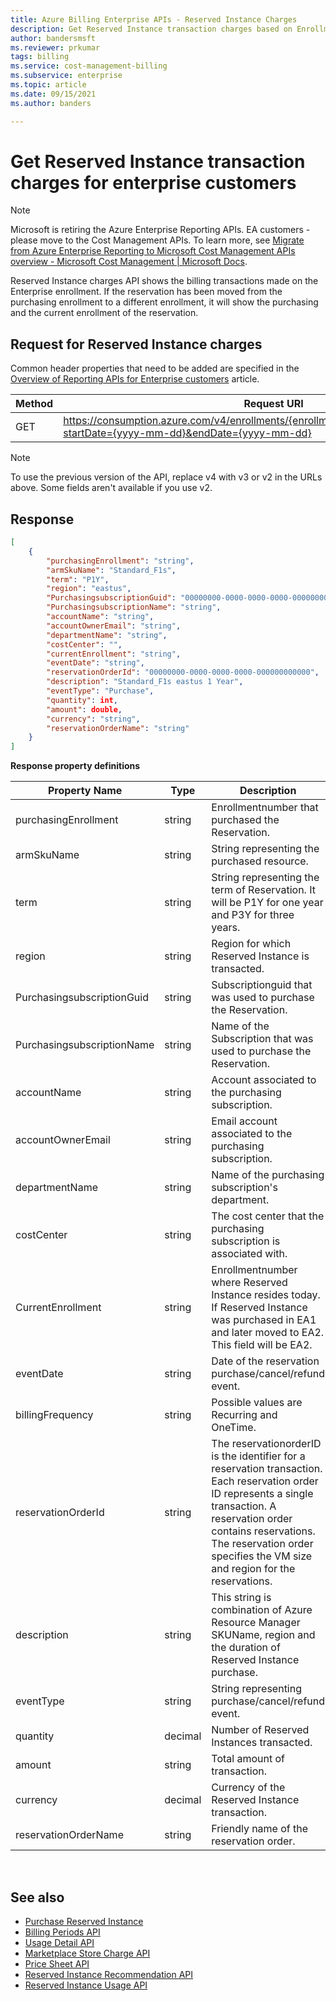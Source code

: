 ```yaml
---
title: Azure Billing Enterprise APIs - Reserved Instance Charges
description: Get Reserved Instance transaction charges based on Enrollment.
author: bandersmsft
ms.reviewer: prkumar
tags: billing
ms.service: cost-management-billing
ms.subservice: enterprise
ms.topic: article
ms.date: 09/15/2021
ms.author: banders

---
```

# Get Reserved Instance transaction charges for enterprise customers

> [!Note]
> Microsoft is retiring the Azure Enterprise Reporting APIs. EA customers - please move to the Cost Management APIs. 
> To learn more, see [Migrate from Azure Enterprise Reporting to Microsoft Cost Management APIs overview - Microsoft Cost Management | Microsoft Docs](/azure/cost-management-billing/automate/migrate-ea-reporting-arm-apis-overview).

Reserved Instance charges API shows the billing transactions made on the Enterprise enrollment. If the reservation has been moved from the purchasing enrollment to a different enrollment, it will show the purchasing and the current enrollment of the reservation.


## Request for Reserved Instance charges
Common header properties that need to be added are specified in the [Overview of Reporting APIs for Enterprise customers](/azure/billing/billing-enterprise-api) article.

|Method | Request URI|
|-|-|
|GET| https://consumption.azure.com/v4/enrollments/{enrollmentNumber}/reservationcharges?startDate={yyyy-mm-dd}&endDate={yyyy-mm-dd}

> [!Note]
> To use the previous version of the API, replace v4 with v3 or v2 in the URLs above. Some fields aren't available if you use v2.

## Response

```json
[
    {
        "purchasingEnrollment": "string",
        "armSkuName": "Standard_F1s",
        "term": "P1Y",
        "region": "eastus",
        "PurchasingsubscriptionGuid": "00000000-0000-0000-0000-000000000000",
        "PurchasingsubscriptionName": "string",
        "accountName": "string",
        "accountOwnerEmail": "string",
        "departmentName": "string",
        "costCenter": "",
        "currentEnrollment": "string",
        "eventDate": "string",
        "reservationOrderId": "00000000-0000-0000-0000-000000000000",
        "description": "Standard_F1s eastus 1 Year",
        "eventType": "Purchase",
        "quantity": int,
        "amount": double,
        "currency": "string",
        "reservationOrderName": "string"
    }
]
```
**Response property definitions**

| Property Name | Type| Description |
|---|---|---|
| purchasingEnrollment | string | Enrollmentnumber that purchased the Reservation. |
| armSkuName | string | String representing the purchased resource. |
| term | string | String representing the term of Reservation. It will be P1Y for one year and P3Y for three years. |
| region | string | Region for which Reserved Instance is transacted. |
| PurchasingsubscriptionGuid | string | Subscriptionguid that was used to purchase the Reservation. |
| PurchasingsubscriptionName | string | Name of the Subscription that was used to purchase the Reservation. |
| accountName | string | Account associated to the purchasing subscription. |
| accountOwnerEmail | string | Email account associated to the purchasing subscription. |
| departmentName | string | Name of the purchasing subscription's department. |
| costCenter | string| The cost center that the purchasing subscription is associated with.|
| CurrentEnrollment | string | Enrollmentnumber where Reserved Instance resides today. If Reserved Instance was purchased in EA1 and later moved to EA2. This field will be EA2. |
| eventDate | string | Date of the reservation purchase/cancel/refund event. |
| billingFrequency | string | Possible values are Recurring and OneTime. |
| reservationOrderId | string | The reservationorderID is the identifier for a reservation transaction. Each reservation order ID represents a single transaction. A reservation order contains reservations. The reservation order specifies the VM size and region for the reservations. |
| description | string | This string is combination of Azure Resource Manager SKUName, region and the duration of Reserved Instance purchase. |
| eventType | string | String representing purchase/cancel/refund event. |
| quantity | decimal | Number of Reserved Instances transacted. |
| amount | string | Total amount of transaction. |
| currency | decimal | Currency of the Reserved Instance transaction. |
| reservationOrderName | string | Friendly name of the reservation order. |

<br/>


## See also

* [Purchase Reserved Instance](/azure/virtual-machines/windows/prepay-reserved-vm-instances)
* [Billing Periods API](billing-enterprise-api-billing-periods.md)
* [Usage Detail API](billing-enterprise-api-usage-detail.md)
* [Marketplace Store Charge API](billing-enterprise-api-marketplace-storecharge.md)
* [Price Sheet API](billing-enterprise-api-pricesheet.md)
* [Reserved Instance Recommendation API](billing-enterprise-api-reserved-instance-recommendation.md)
* [Reserved Instance Usage API](billing-enterprise-api-reserved-instance-usage.md)
